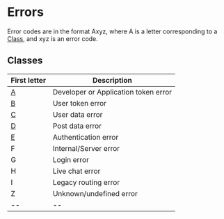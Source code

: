 # Errors

Error codes are in the format Axyz, where A is a letter corresponding to a [Class](#Classes), and xyz is an error code.

## Classes

|First letter|Description|
|--|--|
|[A](./explainations.md#A-Class)|Developer or Application token error|
|[B](./explainations.md#B-Class-user-token-error)|User token error|
|[C](./explainations.md#C-Class-user-data-error)|User data error|
|[D](./explainations.md#D-Class-post-data-error)|Post data error|
|[E](./explainations.md#E-Class-authentication-error)|Authentication error|
|F|Internal/Server error|
|G|Login error|
|H|Live chat error|
|I|Legacy routing error|
|Z|Unknown/undefined error|
|--|--|

